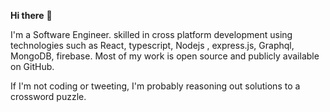 **Hi there** 👋



I'm a Software Engineer. skilled in cross platform development using technologies such as React, typescript, Nodejs , express.js, Graphql, MongoDB, firebase.
Most of my work is open source and publicly available on GitHub.

If I'm not coding or tweeting, I'm probably reasoning out solutions to a crossword puzzle.


 



<!--
**PenuelCodes/PenuelCodes** is a ✨ _special_ ✨ repository because its `README.md` (this file) appears on your GitHub profile.

Here are some ideas to get you started:

- 🔭 I’m currently working on ...
- 🌱 I’m currently learning ...
- 👯 I’m looking to collaborate on ...
- 🤔 I’m looking for help with ...
- 💬 Ask me about ...
- 📫 How to reach me: ...
- 😄 Pronouns: ...
- ⚡ Fun fact: ...
-->

